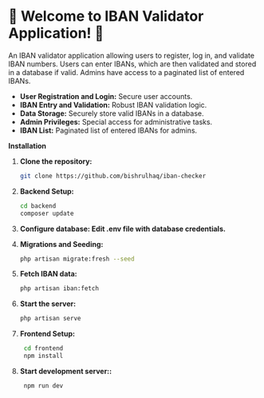 # 🚀 Welcome to  IBAN Validator Application! 🚀

An IBAN validator application allowing users to register, log in, and validate IBAN numbers. Users can enter IBANs, which are then validated and stored in a database if valid. Admins have access to a paginated list of entered IBANs.

* **User Registration and Login:** Secure user accounts.
* **IBAN Entry and Validation:** Robust IBAN validation logic.
* **Data Storage:** Securely store valid IBANs in a database.
* **Admin Privileges:** Special access for administrative tasks.
* **IBAN List:** Paginated list of entered IBANs for admins.

**Installation**

1. **Clone the repository:**
   ```bash
   git clone https://github.com/bishrulhaq/iban-checker
   ```
2. **Backend Setup:**
   ```bash
   cd backend
   composer update
   ```
3. **Configure database: Edit .env file with database credentials.**

4. **Migrations and Seeding:**
   ```bash
   php artisan migrate:fresh --seed
   ```
5. **Fetch IBAN data:**
   ```bash
   php artisan iban:fetch
   ```
6. **Start the server:**
   ```bash 
   php artisan serve
   ```
7. **Frontend Setup:**
   ```bash
    cd frontend
    npm install 
   ```
8. **Start development server::**
   ```bash
    npm run dev 
   ```